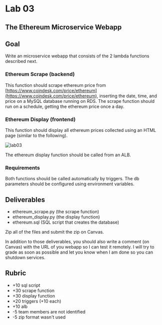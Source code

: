 # Lab 03

## The Ethereum Microservice Webapp

## Goal
Write an microservice webapp that consists of the 2 lambda functions described next. 

### Ethereum Scrape (backend)

This function should scrape ethereum price from [https://www.coindesk.com/price/ethereum](https://www.coindesk.com/price/ethereum), inserting the date, time, and price on a MySQL database running on RDS.  The scrape function should run on a schedule, getting the ethereum price once a day. 

### Ethereum Display (frontend)

This function should display all ethereum prices collected using an HTML page (similar to the following). 

![lab03](images/lab03.png)

The ethereum display function should be called from an ALB. 

### Requirements 

Both functions should be called automatically by triggers. The db parameters should be configured using environment variables. 

## Deliverables 

* ethereum_scrape.py (the scrape function)
* ethereum_display.py (the display function)
* ethereum.sql (SQL script that creates the database)

Zip all of the files and submit the zip on Canvas. 

In addition to those deliverables, you should also write a comment (on Canvas) with the URL of you webapp so I can test it remotely. I will try to grade as soon as possible and let you know when I am done so you can shutdown services. 

## Rubric

* \+10 sql script
* \+30 scrape function
* \+30 display function
* \+20 triggers (\+10 each)
* \+10 alb
* \-5 team members are not identified 
* \-5 zip format wasn't used